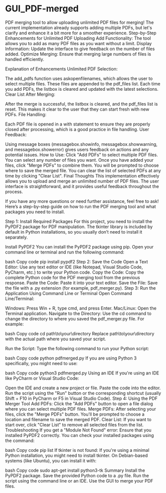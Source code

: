 # GUI_PDF-merged
PDF merging tool to allow uploading unlimited PDF files for merging! The current implementation already supports adding multiple PDFs, but let's clarify and enhance it a bit more for a smoother experience.
Step-by-Step Enhancements for Unlimited PDF Uploading
Add Functionality: The tool allows you to add as many PDF files as you want without a limit.
Display Information: Update the interface to give feedback on the number of files added.
Optimize Merging: Ensure that merging large numbers of files is handled efficiently.

Explanation of Enhancements
Unlimited PDF Selection:

The add_pdfs function uses askopenfilenames, which allows the user to select multiple files. These files are appended to the pdf_files list.
Each time you add PDFs, the listbox is cleared and updated with the latest selections.
Clear List After Merging:

After the merge is successful, the listbox is cleared, and the pdf_files list is reset. This makes it clear to the user that they can start fresh with new PDFs.
File Handling:

Each PDF file is opened in a with statement to ensure they are properly closed after processing, which is a good practice in file handling.
User Feedback:

Using message boxes (messagebox.showinfo, messagebox.showwarning, and messagebox.showerror) gives users feedback on actions and any potential issues.
How to Use:
Click "Add PDFs" to select multiple PDF files. You can select any number of files you want.
Once you have added your files, click "Merge PDFs" to combine them. You will be prompted to choose where to save the merged file.
You can clear the list of selected PDFs at any time by clicking "Clear List".
Final Thoughts
This implementation effectively allows you to upload and merge an unlimited number of PDF files. The user interface is straightforward, and it provides useful feedback throughout the process.

If you have any more questions or need further assistance, feel free to ask!
 Here’s a step-by-step guide on how to run the PDF merging tool and what packages you need to install.

Step 1: Install Required Packages
For this project, you need to install the PyPDF2 package for PDF manipulation. The tkinter library is included by default in Python installations, so you usually don’t need to install it separately.

Install PyPDF2
You can install the PyPDF2 package using pip. Open your command line or terminal and run the following command:

bash
Copy code
pip install pypdf2
Step 2: Save the Code
Open a Text Editor: Use any text editor or IDE (like Notepad, Visual Studio Code, PyCharm, etc.) to write your Python code.
Copy the Code: Copy the complete Python code for the PDF merging tool from the previous response.
Paste the Code: Paste it into your text editor.
Save the File: Save the file with a .py extension (for example, pdf_merger.py).
Step 3: Run the Application
Using Command Line or Terminal
Open Command Line/Terminal:

Windows: Press Win + R, type cmd, and press Enter.
Mac/Linux: Open the Terminal application.
Navigate to the Directory: Use the cd command to change the directory to where you saved the pdf_merger.py file. For example:

bash
Copy code
cd path\to\your\directory
Replace path\to\your\directory with the actual path where you saved your script.

Run the Script: Type the following command to run your Python script:

bash
Copy code
python pdfmerged.py
If you are using Python 3 specifically, you might need to use:

bash
Copy code
python3 pdfmerged.py
Using an IDE
If you're using an IDE like PyCharm or Visual Studio Code:

Open the IDE and create a new project or file.
Paste the code into the editor.
Run the script using the "Run" button or the corresponding shortcut (usually Shift + F10 in PyCharm or F5 in Visual Studio Code).
Step 4: Using the PDF Merger Tool
Add PDFs: Click the "Add PDFs" button to open a file dialog where you can select multiple PDF files.
Merge PDFs: After selecting your files, click the "Merge PDFs" button. You'll be prompted to choose a location and filename to save the merged PDF.
Clear List: If you want to start over, click "Clear List" to remove all selected files from the list.
Troubleshooting
If you get a "Module Not Found" error: Ensure that you installed PyPDF2 correctly. You can check your installed packages using the command:

bash
Copy code
pip list
If tkinter is not found: If you're using a minimal Python installation, you might need to install tkinter. On Debian-based systems (like Ubuntu), you can install it with:

bash
Copy code
sudo apt-get install python3-tk
Summary
Install the PyPDF2 package.
Save the provided Python code to a .py file.
Run the script using the command line or an IDE.
Use the GUI to merge your PDF files.
